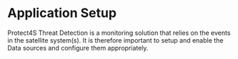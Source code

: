 # Application Setup

Protect4S Threat Detection is a monitoring solution that relies on the events in the satellite system(s). It is therefore important to setup and enable the Data sources and configure them appropriately.
